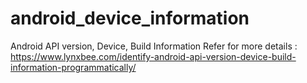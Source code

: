 # android_device_information
Android API version, Device, Build Information
Refer for more details : https://www.lynxbee.com/identify-android-api-version-device-build-information-programmatically/
